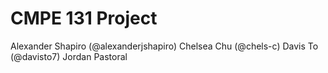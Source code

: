 # CMPE 131 Project
Alexander Shapiro (@alexanderjshapiro)
Chelsea Chu (@chels-c)
Davis To (@davisto7)
Jordan Pastoral 
